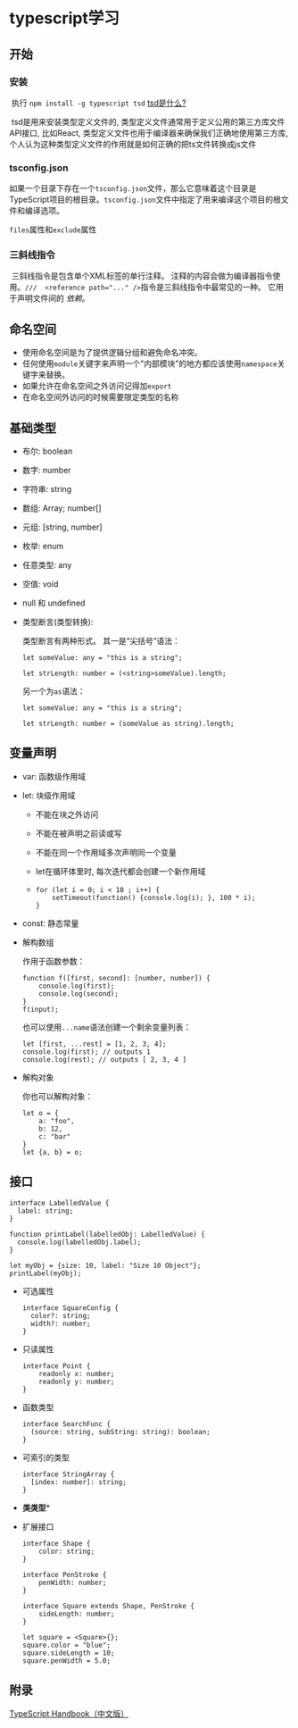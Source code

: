 # typescript学习

## 开始

### 安装

​	执行 	`npm install -g typescript tsd`	[tsd是什么?](https://www.npmjs.com/package/tsd)

​	tsd是用来安装类型定义文件的, 类型定义文件通常用于定义公用的第三方库文件API接口, 比如React, 类型定义文件也用于编译器来确保我们正确地使用第三方库, 个人认为这种类型定义文件的作用就是如何正确的把ts文件转换成js文件

### tsconfig.json

​	如果一个目录下存在一个`tsconfig.json`文件，那么它意味着这个目录是TypeScript项目的根目录。`tsconfig.json`文件中指定了用来编译这个项目的根文件和编译选项。

`files`属性和`exclude`属性

### 三斜线指令

​	三斜线指令是包含单个XML标签的单行注释。 注释的内容会做为编译器指令使用。`///  <reference path="..." />`指令是三斜线指令中最常见的一种。 它用于声明文件间的 *依赖*。

## 命名空间

- 使用命名空间是为了提供逻辑分组和避免命名冲突。
- 任何使用`module`关键字来声明一个"内部模块"的地方都应该使用`namespace`关键字来替换。
- 如果允许在命名空间之外访问记得加`export`
- 在命名空间外访问的时候需要限定类型的名称

## 基础类型

- 布尔: boolean


- 数字: number


- 字符串: string

- 数组: Array<number>; number[]

- 元组: [string, number]

- 枚举: enum

- 任意类型: any

- 空值: void

- null 和 undefined

- 类型断言(类型转换):

  类型断言有两种形式。 其一是“尖括号”语法：

  ```
  let someValue: any = "this is a string";

  let strLength: number = (<string>someValue).length;

  ```

  另一个为`as`语法：

  ```
  let someValue: any = "this is a string";

  let strLength: number = (someValue as string).length;
  ```

## 变量声明

- var: 函数级作用域


- let: 块级作用域

  - 不能在块之外访问

  - 不能在被声明之前读或写

  - 不能在同一个作用域多次声明同一个变量

  - let在循环体里时, 每次迭代都会创建一个新作用域

  - ```
    for (let i = 0; i < 10 ; i++) {
        setTimeout(function() {console.log(i); }, 100 * i);
    }
    ```


- const: 静态常量

- 解构数组

  作用于函数参数：

  ```
  function f([first, second]: [number, number]) {
      console.log(first);
      console.log(second);
  }
  f(input);

  ```

  也可以使用`...name`语法创建一个剩余变量列表：

  ```
  let [first, ...rest] = [1, 2, 3, 4];
  console.log(first); // outputs 1
  console.log(rest); // outputs [ 2, 3, 4 ]
  ```


- 解构对象

  你也可以解构对象：

  ```
  let o = {
      a: "foo",
      b: 12,
      c: "bar"
  }
  let {a, b} = o;
  ```

## 接口

```
interface LabelledValue {
  label: string;
}

function printLabel(labelledObj: LabelledValue) {
  console.log(labelledObj.label);
}

let myObj = {size: 10, label: "Size 10 Object"};
printLabel(myObj);
```

- 可选属性

  ```
  interface SquareConfig {
    color?: string;
    width?: number;
  }
  ```


- 只读属性

  ```
  interface Point {
      readonly x: number;
      readonly y: number;
  }
  ```


- 函数类型

  ```
  interface SearchFunc {
    (source: string, subString: string): boolean;
  }
  ```


- 可索引的类型

  ```
  interface StringArray {
    [index: number]: string;
  }
  ```


- **类类型***


- 扩展接口

  ```
  interface Shape {
      color: string;
  }

  interface PenStroke {
      penWidth: number;
  }

  interface Square extends Shape, PenStroke {
      sideLength: number;
  }

  let square = <Square>{};
  square.color = "blue";
  square.sideLength = 10;
  square.penWidth = 5.0;
  ```


## 附录

[TypeScript Handbook（中文版）](https://zhongsp.gitbooks.io/typescript-handbook/content/)

